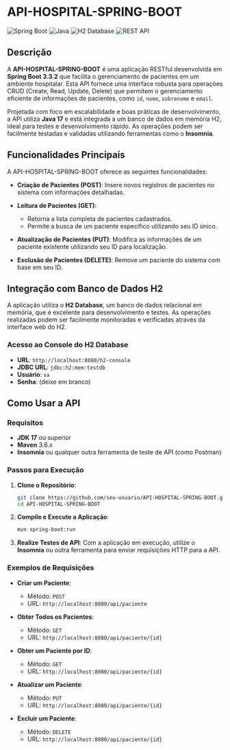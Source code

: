 # API-HOSPITAL-SPRING-BOOT

![Spring Boot](https://img.shields.io/badge/Spring%20Boot-3.3.2-brightgreen)
![Java](https://img.shields.io/badge/Java-17-blue)
![H2 Database](https://img.shields.io/badge/H2-Embedded%20Database-lightgrey)
![REST API](https://img.shields.io/badge/REST%20API-CRUD%20Operations-orange)

## Descrição

A **API-HOSPITAL-SPRING-BOOT** é uma aplicação RESTful desenvolvida em **Spring Boot 3.3.2** que facilita o gerenciamento de pacientes em um ambiente hospitalar. Esta API fornece uma interface robusta para operações CRUD (Create, Read, Update, Delete) que permitem o gerenciamento eficiente de informações de pacientes, como `id`, `nome`, `sobrenome` e `email`.

Projetada com foco em escalabilidade e boas práticas de desenvolvimento, a API utiliza **Java 17** e está integrada a um banco de dados em memória H2, ideal para testes e desenvolvimento rápido. As operações podem ser facilmente testadas e validadas utilizando ferramentas como o **Insomnia**.

## Funcionalidades Principais

A API-HOSPITAL-SPRING-BOOT oferece as seguintes funcionalidades:

- **Criação de Pacientes (POST)**: Insere novos registros de pacientes no sistema com informações detalhadas.

- **Leitura de Pacientes (GET)**:
    - Retorna a lista completa de pacientes cadastrados.
    - Permite a busca de um paciente específico utilizando seu ID único.

- **Atualização de Pacientes (PUT)**: Modifica as informações de um paciente existente utilizando seu ID para localização.

- **Exclusão de Pacientes (DELETE)**: Remove um paciente do sistema com base em seu ID.

## Integração com Banco de Dados H2

A aplicação utiliza o **H2 Database**, um banco de dados relacional em memória, que é excelente para desenvolvimento e testes. As operações realizadas podem ser facilmente monitoradas e verificadas através da interface web do H2.

### Acesso ao Console do H2 Database

- **URL**: `http://localhost:8080/h2-console`
- **JDBC URL**: `jdbc:h2:mem:testdb`
- **Usuário**: `sa`
- **Senha**: (deixe em branco)

## Como Usar a API

### Requisitos

- **JDK 17** ou superior
- **Maven** 3.6.x
- **Insomnia** ou qualquer outra ferramenta de teste de API (como Postman)

### Passos para Execução

1. **Clone o Repositório**:
    ```bash
    git clone https://github.com/seu-usuario/API-HOSPITAL-SPRING-BOOT.git
    cd API-HOSPITAL-SPRING-BOOT
    ```

2. **Compile e Execute a Aplicação**:
    ```bash
    mvn spring-boot:run
    ```

3. **Realize Testes de API**:
   Com a aplicação em execução, utilize o **Insomnia** ou outra ferramenta para enviar requisições HTTP para a API.

### Exemplos de Requisições

- **Criar um Paciente**:
    - Método: `POST`
    - URL: `http://localhost:8080/api/paciente`
    
- **Obter Todos os Pacientes**:
    - Método: `GET`
    - URL: `http://localhost:8080/api/paciente/{id}`

- **Obter um Paciente por ID**:
    - Método: `GET`
    - URL: `http://localhost:8080/api/paciente/{id}`

- **Atualizar um Paciente**:
    - Método: `PUT`
    - URL: `http://localhost:8080/api/paciente/{id}`
    
- **Excluir um Paciente**:
    - Método: `DELETE`
    - URL: `http://localhost:8080/api/paciente/{id}`

